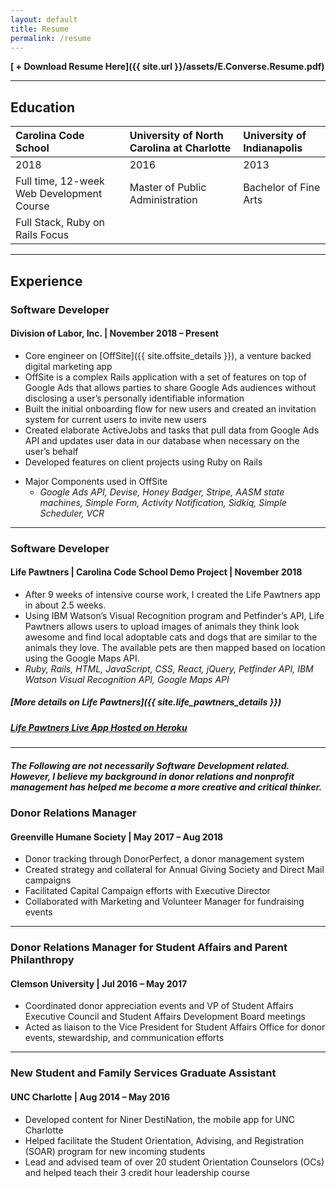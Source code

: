 ```yaml
---
layout: default
title: Resume
permalink: /resume
---
```


**[ + Download Resume Here]({{ site.url }}/assets/E.Converse.Resume.pdf)**

* * *

## **Education**

| **Carolina Code School**                      | **University of North Carolina at Charlotte** | **University of Indianapolis** |
|:------------------------------------------|:------------------------------------------|:---------------------------|
| 2018                                      | 2016                                      | 2013                       |
| Full time, 12-week Web Development Course | Master of Public Administration           | Bachelor of Fine Arts      |
| Full Stack, Ruby on Rails Focus           |                                           |                            |

* * *

## **Experience**
### Software Developer
#### Division of Labor, Inc. | November 2018 – Present

*   Core engineer on [OffSite]({{ site.offsite_details }}), a venture backed digital marketing app
*   OffSite is a complex Rails application with a set of features on top of Google Ads that allows parties to share Google Ads audiences without disclosing a user’s personally identifiable information
*   Built the initial onboarding flow for new users and created an invitation system for current users to invite new users
*   Created elaborate ActiveJobs and tasks that pull data from Google Ads API and updates user data in our database when necessary on the user’s behalf
*   Developed features on client projects using Ruby on Rails
- Major Components used in OffSite
  - _Google Ads API, Devise, Honey Badger, Stripe, AASM state machines, Simple Form, Activity Notification, Sidkiq, Simple Scheduler, VCR_

* * *

### Software Developer
#### Life Pawtners | Carolina Code School Demo Project | November 2018

*   After 9 weeks of intensive course work, I created the Life Pawtners app in about 2.5 weeks.
*   Using IBM Watson’s Visual Recognition program and Petfinder’s API, Life Pawtners allows users to upload images of animals they think look awesome and find local adoptable cats and dogs that are similar to the animals they love. The available pets are then mapped based on location using the Google Maps API.
*   _Ruby, Rails, HTML, JavaScript, CSS, React, jQuery, Petfinder API, IBM Watson Visual Recognition API, Google Maps API_


##### [More details on Life Pawtners]({{ site.life_pawtners_details }})
##### [Life Pawtners Live App Hosted on Heroku](https://lifepawtners.herokuapp.com/)

* * *

##### _The Following are not necessarily Software Development related. However, I believe my background in donor relations and nonprofit management has helped me become a more creative and critical thinker._

### Donor Relations Manager
#### Greenville Humane Society | May 2017 – Aug 2018

*   Donor tracking through DonorPerfect, a donor management system
*   Created strategy and collateral for Annual Giving Society and Direct Mail campaigns
*   Facilitated Capital Campaign efforts with Executive Director
*   Collaborated with Marketing and Volunteer Manager for fundraising events

* * *

### Donor Relations Manager for Student Affairs and Parent Philanthropy
#### Clemson University | Jul 2016 – May 2017

*   Coordinated donor appreciation events and VP of Student Affairs Executive Council and Student Affairs Development Board meetings
*   Acted as liaison to the Vice President for Student Affairs Office for donor events, stewardship, and communication efforts

* * *

### New Student and Family Services Graduate Assistant
#### UNC Charlotte | Aug 2014 – May 2016

*   Developed content for Niner DestiNation, the mobile app for UNC Charlotte
*   Helped facilitate the Student Orientation, Advising, and Registration (SOAR) program for new incoming students
*   Lead and advised team of over 20 student Orientation Counselors (OCs) and helped teach their 3 credit hour leadership course
